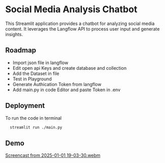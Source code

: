 
# Social Media Analysis Chatbot 

This Streamlit application provides a chatbot for analyzing social media content. It leverages the Langflow API to process user input and generate insights.


## Roadmap

- Import json file in langflow
- Edit open api Keys and create database and collection
- Add the Dataset in file
- Test in Playground 
- Generate Authication Token from langflow 
- Add main.py in code Editor and paste Token in .env





## Deployment

To run the code in terminal

```bash
  streamlit run ./main.py
```
## Demo 
[Screencast from 2025-01-01 19-03-30.webm](https://github.com/user-attachments/assets/667334fe-eb37-4276-a92e-2ab269fed790)


